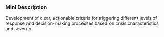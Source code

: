 ### Mini Description

Development of clear, actionable criteria for triggering different levels of response and decision-making processes based on crisis characteristics and severity.
